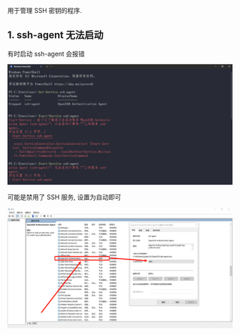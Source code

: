 用于管理 SSH 密钥的程序.

## 1. ssh-agent 无法启动

有时启动 ssh-agent 会报错

![有时启动 ssh-agent 会报错](./../../../images/Issues_of_ssh-agent/%E6%9C%89%E6%97%B6%E5%90%AF%E5%8A%A8%20ssh-agent%20%E4%BC%9A%E6%8A%A5%E9%94%99.png)

可能是禁用了 SSH 服务, 设置为自动即可

![可能是禁用了 SSH 服务, 设置为自动即可](./../../../images/Issues_of_ssh-agent/%E5%8F%AF%E8%83%BD%E6%98%AF%E7%A6%81%E7%94%A8%E4%BA%86%20SSH%20%E6%9C%8D%E5%8A%A1,%20%E8%AE%BE%E7%BD%AE%E4%B8%BA%E8%87%AA%E5%8A%A8%E5%8D%B3%E5%8F%AF.png)
